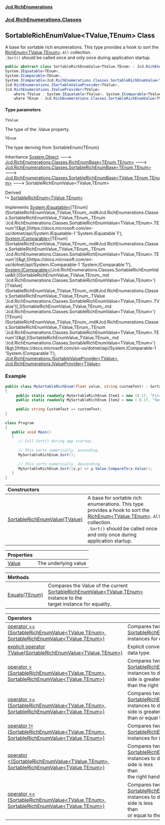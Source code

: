 #### [Jcd.RichEnumerations](index.md 'index')
### [Jcd.RichEnumerations.Classes](Jcd.RichEnumerations.Classes.md 'Jcd.RichEnumerations.Classes')

## SortableRichEnumValue<TValue,TEnum> Class

A base for sortable rich enumerations. This type provides a hook to sort the [RichEnum&lt;TValue,TEnum&gt;](RichEnum_TValue,TEnum_.md 'Jcd.RichEnumerations.Classes.RichEnum<TValue,TEnum>')`.All` collection.  
`.Sort()` should be called once and only once during application startup.

```csharp
public abstract class SortableRichEnumValue<TValue,TEnum> : Jcd.RichEnumerations.Classes.SortableRichEnumBase<TValue, TEnum, TEnum>,
System.IEquatable<TEnum>,
System.IComparable<TEnum>,
System.IComparable<Jcd.RichEnumerations.Classes.SortableRichEnumValue<TValue, TEnum>>,
Jcd.RichEnumerations.ISortableValueProvider<TValue>,
Jcd.RichEnumerations.IValueProvider<TValue>
    where TValue : System.IEquatable<TValue>, System.IComparable<TValue>
    where TEnum : Jcd.RichEnumerations.Classes.SortableRichEnumValue<TValue, TEnum>, Jcd.RichEnumerations.ISortableValueProvider<TValue>
```
#### Type parameters

<a name='Jcd.RichEnumerations.Classes.SortableRichEnumValue_TValue,TEnum_.TValue'></a>

`TValue`

The type of the .Value property.

<a name='Jcd.RichEnumerations.Classes.SortableRichEnumValue_TValue,TEnum_.TEnum'></a>

`TEnum`

The type deriving from SortableEnum{TEnum}

Inheritance [System.Object](https://docs.microsoft.com/en-us/dotnet/api/System.Object 'System.Object') &#129106; [Jcd.RichEnumerations.Classes.RichEnumBase&lt;](RichEnumBase_TEnumeration,TEnumeratedItem_.md 'Jcd.RichEnumerations.Classes.RichEnumBase<TEnumeration,TEnumeratedItem>')[TEnum](SortableRichEnumValue_TValue,TEnum_.md#Jcd.RichEnumerations.Classes.SortableRichEnumValue_TValue,TEnum_.TEnum 'Jcd.RichEnumerations.Classes.SortableRichEnumValue<TValue,TEnum>.TEnum')[,](RichEnumBase_TEnumeration,TEnumeratedItem_.md 'Jcd.RichEnumerations.Classes.RichEnumBase<TEnumeration,TEnumeratedItem>')[TEnum](SortableRichEnumValue_TValue,TEnum_.md#Jcd.RichEnumerations.Classes.SortableRichEnumValue_TValue,TEnum_.TEnum 'Jcd.RichEnumerations.Classes.SortableRichEnumValue<TValue,TEnum>.TEnum')[&gt;](RichEnumBase_TEnumeration,TEnumeratedItem_.md 'Jcd.RichEnumerations.Classes.RichEnumBase<TEnumeration,TEnumeratedItem>') &#129106; [Jcd.RichEnumerations.Classes.SortableRichEnumBase&lt;](SortableRichEnumBase_TEnumeration,TEnumeratedItem_.md 'Jcd.RichEnumerations.Classes.SortableRichEnumBase<TEnumeration,TEnumeratedItem>')[TEnum](SortableRichEnumValue_TValue,TEnum_.md#Jcd.RichEnumerations.Classes.SortableRichEnumValue_TValue,TEnum_.TEnum 'Jcd.RichEnumerations.Classes.SortableRichEnumValue<TValue,TEnum>.TEnum')[,](SortableRichEnumBase_TEnumeration,TEnumeratedItem_.md 'Jcd.RichEnumerations.Classes.SortableRichEnumBase<TEnumeration,TEnumeratedItem>')[TEnum](SortableRichEnumValue_TValue,TEnum_.md#Jcd.RichEnumerations.Classes.SortableRichEnumValue_TValue,TEnum_.TEnum 'Jcd.RichEnumerations.Classes.SortableRichEnumValue<TValue,TEnum>.TEnum')[&gt;](SortableRichEnumBase_TEnumeration,TEnumeratedItem_.md 'Jcd.RichEnumerations.Classes.SortableRichEnumBase<TEnumeration,TEnumeratedItem>') &#129106; [Jcd.RichEnumerations.Classes.SortableRichEnumBase&lt;](SortableRichEnumBase_TValue,TEnumeration,TEnumeratedItem_.md 'Jcd.RichEnumerations.Classes.SortableRichEnumBase<TValue,TEnumeration,TEnumeratedItem>')[TValue](SortableRichEnumValue_TValue,TEnum_.md#Jcd.RichEnumerations.Classes.SortableRichEnumValue_TValue,TEnum_.TValue 'Jcd.RichEnumerations.Classes.SortableRichEnumValue<TValue,TEnum>.TValue')[,](SortableRichEnumBase_TValue,TEnumeration,TEnumeratedItem_.md 'Jcd.RichEnumerations.Classes.SortableRichEnumBase<TValue,TEnumeration,TEnumeratedItem>')[TEnum](SortableRichEnumValue_TValue,TEnum_.md#Jcd.RichEnumerations.Classes.SortableRichEnumValue_TValue,TEnum_.TEnum 'Jcd.RichEnumerations.Classes.SortableRichEnumValue<TValue,TEnum>.TEnum')[,](SortableRichEnumBase_TValue,TEnumeration,TEnumeratedItem_.md 'Jcd.RichEnumerations.Classes.SortableRichEnumBase<TValue,TEnumeration,TEnumeratedItem>')[TEnum](SortableRichEnumValue_TValue,TEnum_.md#Jcd.RichEnumerations.Classes.SortableRichEnumValue_TValue,TEnum_.TEnum 'Jcd.RichEnumerations.Classes.SortableRichEnumValue<TValue,TEnum>.TEnum')[&gt;](SortableRichEnumBase_TValue,TEnumeration,TEnumeratedItem_.md 'Jcd.RichEnumerations.Classes.SortableRichEnumBase<TValue,TEnumeration,TEnumeratedItem>') &#129106; SortableRichEnumValue<TValue,TEnum>

Derived  
&#8627; [SortableRichEnum&lt;TValue,TEnum&gt;](SortableRichEnum_TValue,TEnum_.md 'Jcd.RichEnumerations.Classes.SortableRichEnum<TValue,TEnum>')

Implements [System.IEquatable&lt;](https://docs.microsoft.com/en-us/dotnet/api/System.IEquatable-1 'System.IEquatable`1')[TEnum](SortableRichEnumValue_TValue,TEnum_.md#Jcd.RichEnumerations.Classes.SortableRichEnumValue_TValue,TEnum_.TEnum 'Jcd.RichEnumerations.Classes.SortableRichEnumValue<TValue,TEnum>.TEnum')[&gt;](https://docs.microsoft.com/en-us/dotnet/api/System.IEquatable-1 'System.IEquatable`1'), [System.IComparable&lt;](https://docs.microsoft.com/en-us/dotnet/api/System.IComparable-1 'System.IComparable`1')[TEnum](SortableRichEnumValue_TValue,TEnum_.md#Jcd.RichEnumerations.Classes.SortableRichEnumValue_TValue,TEnum_.TEnum 'Jcd.RichEnumerations.Classes.SortableRichEnumValue<TValue,TEnum>.TEnum')[&gt;](https://docs.microsoft.com/en-us/dotnet/api/System.IComparable-1 'System.IComparable`1'), [System.IComparable&lt;](https://docs.microsoft.com/en-us/dotnet/api/System.IComparable-1 'System.IComparable`1')[Jcd.RichEnumerations.Classes.SortableRichEnumValue&lt;](SortableRichEnumValue_TValue,TEnum_.md 'Jcd.RichEnumerations.Classes.SortableRichEnumValue<TValue,TEnum>')[TValue](SortableRichEnumValue_TValue,TEnum_.md#Jcd.RichEnumerations.Classes.SortableRichEnumValue_TValue,TEnum_.TValue 'Jcd.RichEnumerations.Classes.SortableRichEnumValue<TValue,TEnum>.TValue')[,](SortableRichEnumValue_TValue,TEnum_.md 'Jcd.RichEnumerations.Classes.SortableRichEnumValue<TValue,TEnum>')[TEnum](SortableRichEnumValue_TValue,TEnum_.md#Jcd.RichEnumerations.Classes.SortableRichEnumValue_TValue,TEnum_.TEnum 'Jcd.RichEnumerations.Classes.SortableRichEnumValue<TValue,TEnum>.TEnum')[&gt;](SortableRichEnumValue_TValue,TEnum_.md 'Jcd.RichEnumerations.Classes.SortableRichEnumValue<TValue,TEnum>')[&gt;](https://docs.microsoft.com/en-us/dotnet/api/System.IComparable-1 'System.IComparable`1'), [Jcd.RichEnumerations.ISortableValueProvider&lt;](ISortableValueProvider_TValue_.md 'Jcd.RichEnumerations.ISortableValueProvider<TValue>')[TValue](SortableRichEnumValue_TValue,TEnum_.md#Jcd.RichEnumerations.Classes.SortableRichEnumValue_TValue,TEnum_.TValue 'Jcd.RichEnumerations.Classes.SortableRichEnumValue<TValue,TEnum>.TValue')[&gt;](ISortableValueProvider_TValue_.md 'Jcd.RichEnumerations.ISortableValueProvider<TValue>'), [Jcd.RichEnumerations.IValueProvider&lt;](IValueProvider_TValue_.md 'Jcd.RichEnumerations.IValueProvider<TValue>')[TValue](SortableRichEnumValue_TValue,TEnum_.md#Jcd.RichEnumerations.Classes.SortableRichEnumValue_TValue,TEnum_.TValue 'Jcd.RichEnumerations.Classes.SortableRichEnumValue<TValue,TEnum>.TValue')[&gt;](IValueProvider_TValue_.md 'Jcd.RichEnumerations.IValueProvider<TValue>')

### Example
  
```csharp  
public class MySortableRichEnum(float value, string customText) : SortableRichEnumValue<float,MySortableRichEnum>(value)  
{  
     public static readonly MySortableRichEnum Item1 = new (0.1f, "First Item");  
     public static readonly MySortableRichEnum Item2 = new (-0.1f, "Second Item");  
  
     public string CustomText => customText;  
}  
  
class Program  
{  
   public void Main()  
   {  
      // Call Sort() during app startup.  
  
      // This sorts numerically, ascending.  
      MySortableRichEnum.Sort();  
  
      // This sorts numerically, descending.  
      MySortableRichEnum.Sort((x,y) => y.Value.CompareTo(x.Value));  
   }  
}  
```

| Constructors | |
| :--- | :--- |
| [SortableRichEnumValue(TValue)](SortableRichEnumValue_TValue,TEnum_..ctor.wDOQro5BNGuHCyh1Hy80FQ.md 'Jcd.RichEnumerations.Classes.SortableRichEnumValue<TValue,TEnum>.SortableRichEnumValue(TValue)') | A base for sortable rich enumerations. This type provides a hook to sort the [RichEnum&lt;TValue,TEnum&gt;](RichEnum_TValue,TEnum_.md 'Jcd.RichEnumerations.Classes.RichEnum<TValue,TEnum>')`.All` collection.<br/>`.Sort()` should be called once and only once during application startup. |

| Properties | |
| :--- | :--- |
| [Value](SortableRichEnumValue_TValue,TEnum_.Value.md 'Jcd.RichEnumerations.Classes.SortableRichEnumValue<TValue,TEnum>.Value') | The underlying value |

| Methods | |
| :--- | :--- |
| [Equals(TEnum)](SortableRichEnumValue_TValue,TEnum_.Equals.ADEI5fDC8SpkDVWoKwf06Q.md 'Jcd.RichEnumerations.Classes.SortableRichEnumValue<TValue,TEnum>.Equals(TEnum)') | Compares the Value of the current [SortableRichEnumValue&lt;TValue,TEnum&gt;](SortableRichEnumValue_TValue,TEnum_.md 'Jcd.RichEnumerations.Classes.SortableRichEnumValue<TValue,TEnum>') instance to the<br/>target instance for equality. |

| Operators | |
| :--- | :--- |
| [operator ==(SortableRichEnumValue&lt;TValue,TEnum&gt;, SortableRichEnumValue&lt;TValue,TEnum&gt;)](SortableRichEnumValue_TValue,TEnum_.op_Equality.gZqXM98A8IoOY+gE2GMtSQ.md 'Jcd.RichEnumerations.Classes.SortableRichEnumValue<TValue,TEnum>.op_Equality(Jcd.RichEnumerations.Classes.SortableRichEnumValue<TValue,TEnum>, Jcd.RichEnumerations.Classes.SortableRichEnumValue<TValue,TEnum>)') | Compares two [SortableRichEnumValue&lt;TValue,TEnum&gt;](SortableRichEnumValue_TValue,TEnum_.md 'Jcd.RichEnumerations.Classes.SortableRichEnumValue<TValue,TEnum>') instances for equality. |
| [explicit operator TValue(SortableRichEnumValue&lt;TValue,TEnum&gt;)](SortableRichEnumValue_TValue,TEnum_.op_Explicit.6yH4QbngUt6KZL/mVxKxog.md 'Jcd.RichEnumerations.Classes.SortableRichEnumValue<TValue,TEnum>.op_Explicit TValue(Jcd.RichEnumerations.Classes.SortableRichEnumValue<TValue,TEnum>)') | Explicit conversion to the underlying data type. |
| [operator &gt;(SortableRichEnumValue&lt;TValue,TEnum&gt;, SortableRichEnumValue&lt;TValue,TEnum&gt;)](SortableRichEnumValue_TValue,TEnum_.op_GreaterThan.C8h/cowN3TlbFvr8xG0hPw.md 'Jcd.RichEnumerations.Classes.SortableRichEnumValue<TValue,TEnum>.op_GreaterThan(Jcd.RichEnumerations.Classes.SortableRichEnumValue<TValue,TEnum>, Jcd.RichEnumerations.Classes.SortableRichEnumValue<TValue,TEnum>)') | Compares two [SortableRichEnumValue&lt;TValue,TEnum&gt;](SortableRichEnumValue_TValue,TEnum_.md 'Jcd.RichEnumerations.Classes.SortableRichEnumValue<TValue,TEnum>') instances to determine if the left hand side is greater<br/>than the right hand side. |
| [operator &gt;=(SortableRichEnumValue&lt;TValue,TEnum&gt;, SortableRichEnumValue&lt;TValue,TEnum&gt;)](SortableRichEnumValue_TValue,TEnum_.op_GreaterThanOrEqual.+yZiCufG5oCYVj7wsxsNCQ.md 'Jcd.RichEnumerations.Classes.SortableRichEnumValue<TValue,TEnum>.op_GreaterThanOrEqual(Jcd.RichEnumerations.Classes.SortableRichEnumValue<TValue,TEnum>, Jcd.RichEnumerations.Classes.SortableRichEnumValue<TValue,TEnum>)') | Compares two [SortableRichEnumValue&lt;TValue,TEnum&gt;](SortableRichEnumValue_TValue,TEnum_.md 'Jcd.RichEnumerations.Classes.SortableRichEnumValue<TValue,TEnum>') instances to determine if the left hand side is greater<br/>than or equal to the right hand side. |
| [operator !=(SortableRichEnumValue&lt;TValue,TEnum&gt;, SortableRichEnumValue&lt;TValue,TEnum&gt;)](SortableRichEnumValue_TValue,TEnum_.op_Inequality.y/cS9pzHd/krapUnJ6C2vQ.md 'Jcd.RichEnumerations.Classes.SortableRichEnumValue<TValue,TEnum>.op_Inequality(Jcd.RichEnumerations.Classes.SortableRichEnumValue<TValue,TEnum>, Jcd.RichEnumerations.Classes.SortableRichEnumValue<TValue,TEnum>)') | Compares two [SortableRichEnumValue&lt;TValue,TEnum&gt;](SortableRichEnumValue_TValue,TEnum_.md 'Jcd.RichEnumerations.Classes.SortableRichEnumValue<TValue,TEnum>') instances for inequality. |
| [operator &lt;(SortableRichEnumValue&lt;TValue,TEnum&gt;, SortableRichEnumValue&lt;TValue,TEnum&gt;)](SortableRichEnumValue_TValue,TEnum_.op_LessThan.AcStKW2HutiUEBI7I8if0w.md 'Jcd.RichEnumerations.Classes.SortableRichEnumValue<TValue,TEnum>.op_LessThan(Jcd.RichEnumerations.Classes.SortableRichEnumValue<TValue,TEnum>, Jcd.RichEnumerations.Classes.SortableRichEnumValue<TValue,TEnum>)') | Compares two [SortableRichEnumValue&lt;TValue,TEnum&gt;](SortableRichEnumValue_TValue,TEnum_.md 'Jcd.RichEnumerations.Classes.SortableRichEnumValue<TValue,TEnum>') instances to determine if the left hand side is less<br/>than<br/>the right hand side. |
| [operator &lt;=(SortableRichEnumValue&lt;TValue,TEnum&gt;, SortableRichEnumValue&lt;TValue,TEnum&gt;)](SortableRichEnumValue_TValue,TEnum_.op_LessThanOrEqual.PYXUfBFp2yFEm2x97l3RyQ.md 'Jcd.RichEnumerations.Classes.SortableRichEnumValue<TValue,TEnum>.op_LessThanOrEqual(Jcd.RichEnumerations.Classes.SortableRichEnumValue<TValue,TEnum>, Jcd.RichEnumerations.Classes.SortableRichEnumValue<TValue,TEnum>)') | Compares two [SortableRichEnumValue&lt;TValue,TEnum&gt;](SortableRichEnumValue_TValue,TEnum_.md 'Jcd.RichEnumerations.Classes.SortableRichEnumValue<TValue,TEnum>') instances to determine if the left hand side is less<br/>than<br/>or equal to the right hand side. |
